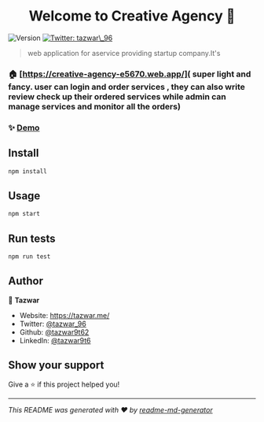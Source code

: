 <h1 align="center">Welcome to Creative Agency 👋</h1>
<p>
  <img alt="Version" src="https://img.shields.io/badge/version-1.0-blue.svg?cacheSeconds=2592000" />
  <a href="https://twitter.com/tazwar\_96" target="_blank">
    <img alt="Twitter: tazwar\_96" src="https://img.shields.io/twitter/follow/tazwar\_96.svg?style=social" />
  </a>
</p>

> web application for aservice providing startup company.It's

### 🏠 [https://creative-agency-e5670.web.app/]( super light and fancy. user can login and order services , they can also write review check up their ordered services while admin can manage services and monitor all the orders)

### ✨ [Demo](https://creative-agency-e5670.web.app/)

## Install

```sh
npm install
```

## Usage

```sh
npm start
```

## Run tests

```sh
npm run test
```

## Author

👤 **Tazwar**

- Website: https://tazwar.me/
- Twitter: [@tazwar_96](https://twitter.com/tazwar_96)
- Github: [@tazwar9t62](https://github.com/tazwar9t62)
- LinkedIn: [@tazwar9t6](https://linkedin.com/in/tazwar9t6)

## Show your support

Give a ⭐️ if this project helped you!

---

_This README was generated with ❤️ by [readme-md-generator](https://github.com/kefranabg/readme-md-generator)_
